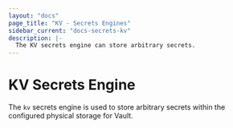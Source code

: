 ```yaml
---
layout: "docs"
page_title: "KV - Secrets Engines"
sidebar_current: "docs-secrets-kv"
description: |-
  The KV secrets engine can store arbitrary secrets.
---
```


# KV Secrets Engine

The `kv` secrets engine is used to store arbitrary secrets within the
configured physical storage for Vault.



